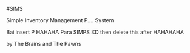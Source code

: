 #SIMS

Simple Inventory Management  P.... System

Bai insert P HAHAHA Para SIMPS XD then delete this after HAHAHAHA


by The Brains and The Pawns
